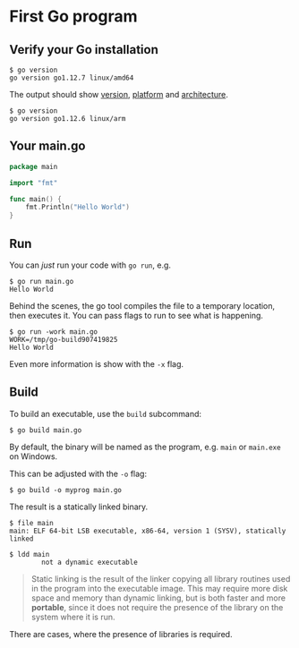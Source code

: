 # First Go program

## Verify your Go installation

```
$ go version
go version go1.12.7 linux/amd64
```

The output should show [version](https://golang.org/doc/devel/release.html), [platform](https://github.com/golang/go/wiki/MinimumRequirements#operating-systems) and [architecture](https://github.com/golang/go/wiki/MinimumRequirements#architectures).

```
$ go version
go version go1.12.6 linux/arm
```

## Your main.go

```go
package main

import "fmt"

func main() {
    fmt.Println("Hello World")
}
```

## Run

You can *just* run your code with `go run`, e.g.

```
$ go run main.go
Hello World
```

Behind the scenes, the go tool compiles the file to a temporary location, then executes it. You can pass flags to run to see what is happening.

```
$ go run -work main.go 
WORK=/tmp/go-build907419825
Hello World
```

Even more information is show with the `-x` flag.

## Build

To build an executable, use the `build` subcommand:

```
$ go build main.go
```

By default, the binary will be named as the program, e.g. `main` or `main.exe`
on Windows.

This can be adjusted with the `-o` flag:

```
$ go build -o myprog main.go
```

The result is a statically linked binary.

```
$ file main
main: ELF 64-bit LSB executable, x86-64, version 1 (SYSV), statically linked

$ ldd main
        not a dynamic executable
```

> Static linking is the result of the linker copying all library routines used
> in the program into the executable image. This may require more disk space and
> memory than dynamic linking, but is both faster and more **portable**, since it
> does not require the presence of the library on the system where it is run.

There are cases, where the presence of libraries is required.
